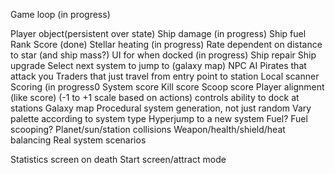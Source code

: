 Game loop (in progress)

Player object(persistent over state)
 Ship damage (in progress)
 Ship fuel
 Rank
 Score (done)
Stellar heating (in progress)
 Rate dependent on distance to star (and ship mass?)
UI for when docked (in progress)
 Ship repair
 Ship upgrade
 Select next system to jump to (galaxy map)
NPC AI
 Pirates that attack you
 Traders that just travel from entry point to station
Local scanner
Scoring (in progress0
 System score
 Kill score
 Scoop score
Player alignment (like score)
 (-1 to +1 scale based on actions)
 controls ability to dock at stations
Galaxy map
Procedural system generation, not just random
 Vary palette according to system type
Hyperjump to a new system
Fuel?
Fuel scooping?
Planet/sun/station collisions
Weapon/health/shield/heat balancing
Real system scenarios 

Statistics screen on death
Start screen/attract mode

